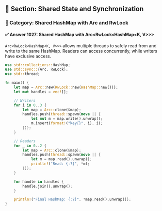 ## 📘 Section: Shared State and Synchronization
### 🔹 Category: Shared HashMap with Arc and RwLock
#### ✅ Answer 1027: Shared HashMap with Arc<RwLock<HashMap<K, V>>>

`Arc<RwLock<HashMap<K, V>>>` allows multiple threads to safely read from and write to the same HashMap. Readers can access concurrently, while writers have exclusive access.

```rust
use std::collections::HashMap;
use std::sync::{Arc, RwLock};
use std::thread;

fn main() {
    let map = Arc::new(RwLock::new(HashMap::new()));
    let mut handles = vec![];

    // Writers
    for i in 0..3 {
        let map = Arc::clone(&map);
        handles.push(thread::spawn(move || {
            let mut m = map.write().unwrap();
            m.insert(format!("key{}", i), i);
        }));
    }

    // Readers
    for _ in 0..2 {
        let map = Arc::clone(&map);
        handles.push(thread::spawn(move || {
            let m = map.read().unwrap();
            println!("Read: {:?}", *m);
        }));
    }

    for handle in handles {
        handle.join().unwrap();
    }

    println!("Final HashMap: {:?}", *map.read().unwrap());
}
```
